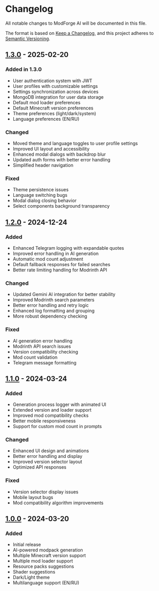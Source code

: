 # Changelog

All notable changes to ModForge AI will be documented in this file.

The format is based on [Keep a Changelog](https://keepachangelog.com/en/1.0.0/),
and this project adheres to [Semantic Versioning](https://semver.org/spec/v2.0.0.html).

## [1.3.0] - 2025-02-20

### Added in 1.3.0

- User authentication system with JWT
- User profiles with customizable settings
- Settings synchronization across devices
- MongoDB integration for user data storage
- Default mod loader preferences
- Default Minecraft version preferences
- Theme preferences (light/dark/system)
- Language preferences (EN/RU)

### Changed

- Moved theme and language toggles to user profile settings
- Improved UI layout and accessibility
- Enhanced modal dialogs with backdrop blur
- Updated auth forms with better error handling
- Simplified header navigation

### Fixed

- Theme persistence issues
- Language switching bugs
- Modal dialog closing behavior
- Select components background transparency

## [1.2.0] - 2024-12-24

### Added

- Enhanced Telegram logging with expandable quotes
- Improved error handling in AI generation
- Automatic mod count adjustment
- Default fallback responses for failed searches
- Better rate limiting handling for Modrinth API

### Changed

- Updated Gemini AI integration for better stability
- Improved Modrinth search parameters
- Better error handling and retry logic
- Enhanced log formatting and grouping
- More robust dependency checking

### Fixed

- AI generation error handling
- Modrinth API search issues
- Version compatibility checking
- Mod count validation
- Telegram message formatting

## [1.1.0] - 2024-03-24

### Added

- Generation process logger with animated UI
- Extended version and loader support
- Improved mod compatibility checks
- Better mobile responsiveness
- Support for custom mod count in prompts

### Changed

- Enhanced UI design and animations
- Better error handling and display
- Improved version selector layout
- Optimized API responses

### Fixed

- Version selector display issues
- Mobile layout bugs
- Mod compatibility algorithm improvements

## [1.0.0] - 2024-03-20

### Added

- Initial release
- AI-powered modpack generation
- Multiple Minecraft version support
- Multiple mod loader support
- Resource packs suggestions
- Shader suggestions
- Dark/Light theme
- Multilanguage support (EN/RU)

[1.3.0]: https://github.com/onlive1337/ModForge-AI/releases/tag/v1.3.0
[1.2.0]: https://github.com/onlive1337/ModForge-AI/releases/tag/v1.2.0
[1.1.0]: https://github.com/onlive1337/ModForge-AI/releases/tag/v1.1.0
[1.0.0]: https://github.com/onlive1337/ModForge-AI/releases/tag/v1.0.0